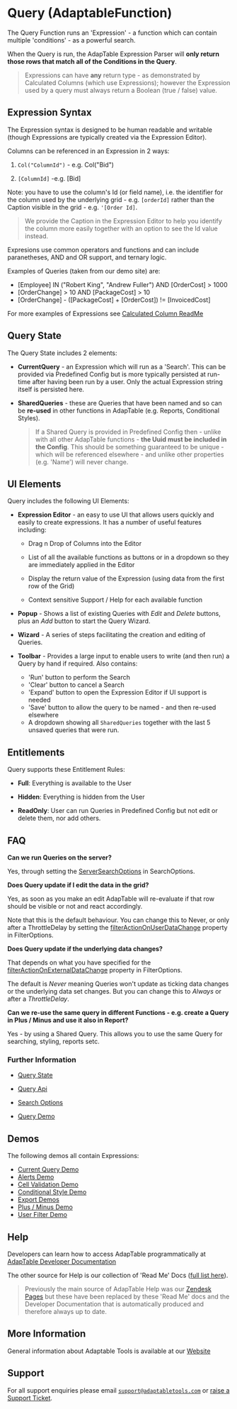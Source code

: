 # Query (AdaptableFunction)

The Query Function runs an 'Expression' - a function which can contain multiple 'conditions' - as a powerful search.

When the Query is run, the AdapTable Expression Parser will **only return those rows that match all of the Conditions in the Query**.

> Expressions can have **any** return type - as demonstrated by Calculated Columns (which use Expressions); however the Expression used by a query must always return a Boolean (true / false) value.

## Expression Syntax

The Expression syntax is designed to be human readable and writable (though Expressions are typically created via the Expression Editor).

Columns can be referenced in an Expression in 2 ways:

1. ``Col("ColumnId")`` - e.g. Col("Bid")
  
2. ``[ColumnId]`` -e.g. [Bid]  

Note: you have to use the column's Id (or field name), i.e. the identifier for the column used by the underlying grid - e.g. ``[orderId]`` rather than the Caption visible in the grid - e.g. ``'[Order Id]``.
  
> We provide the Caption in the Expression Editor to help you identify the column more easily together with an option to see the Id value instead.

Expresions use common operators and functions and can include paranetheses, AND and OR support, and ternary logic.

Examples of Queries (taken from our demo site) are:

- [Employee] IN ("Robert King", "Andrew Fuller") AND [OrderCost] > 1000
- [OrderChange] > 10 AND [PackageCost] > 10
- [OrderChange] - ([PackageCost] + [OrderCost]) != [InvoicedCost]

For more examples of Expressions see [Calculated Column ReadMe](calculated-column-function.md)

## Query State

The Query State includes 2 elements:

* **CurrentQuery** - an Expression which will run as a 'Search'.  This can be provided via Predefined Config but is more typically persisted at run-time after having been run by a user.  Only the actual Expression string itself is persisted here.

* **SharedQueries** - these are Queries that have been named and so can be **re-used** in other functions in AdapTable (e.g. Reports, Conditional Styles).

  > If a Shared Query is provided in Predefined Config then - unlike with all other AdapTable functions -  **the Uuid must be included in the Config**.  This should be something guaranteed to be unique - which will be referenced elsewhere - and unlike other properties (e.g. 'Name') will never change.
  
## UI Elements

Query includes the following UI Elements:

* **Expression Editor** - an easy to use UI that allows users quickly and easily to create expressions.  It has a number of useful features including:

  * Drag n Drop of Columns into the Editor

  * List of all the available functions as buttons or in a dropdown so they are immediately applied in the Editor

  * Display the return value of the Expression (using data from the first row of the Grid)

  * Context sensitive Support / Help for each available function

* **Popup** - Shows a list of existing Queries with *Edit* and *Delete* buttons, plus an *Add* button to start the Query Wizard.

* **Wizard** - A series of steps facilitating the creation and editing of Queries.

* **Toolbar** - Provides a large input to enable users to write (and then run) a Query by hand if required.  Also contains:
  * 'Run' button to perform the Search
  * 'Clear' button to cancel a Search
  * 'Expand' button to open the Expression Editor if UI support is needed
  * 'Save' button to allow the query to be named - and then re-used elsewhere 
  * A dropdown showing all `SharedQueries` together with the last 5 unsaved queries that were run. 

## Entitlements

Query supports these Entitlement Rules:

* **Full**: Everything is available to the User

* **Hidden**: Everything is hidden from the User

* **ReadOnly**: User can run Queries in Predefined Config but not edit or delete them, nor add others.

## FAQ

**Can we run Queries on the server?**

Yes, through setting the [ServerSearchOptions](https://api.adaptabletools.com/interfaces/_src_adaptableoptions_searchoptions_.searchoptions.html#serversearchoptions) in SearchOptions.

**Does Query update if I edit the data in the grid?**

Yes, as soon as you make an edit AdapTable will re-evaluate if that row should be visible or not and react accordingly.

Note that this is the default behaviour. You can change this to Never, or only after a ThrottleDelay by setting the 
[filterActionOnUserDataChange](https://api.adaptabletools.com/interfaces/_src_adaptableoptions_filteroptions_.filteroptions.html#filteractiononuserdatachange) property in FilterOptions.

**Does Query update if the underlying data changes?**

That depends on what you have specified for the
[filterActionOnExternalDataChange](https://api.adaptabletools.com/interfaces/_src_adaptableoptions_filteroptions_.filteroptions.html#filteractiononexternaldatachange) property in FilterOptions.

The default is *Never* meaning Queries won't update as ticking data changes or the underlying data set changes. But you can change this to *Always* or after a *ThrottleDelay*.

**Can we re-use the same query in different Functions - e.g. create a Query in Plus / Minus and use it also in Report?**

Yes - by using a Shared Query.  This allows you to use the same Query for searching, styling, reports setc.

### Further Information

- [Query State](https://api.adaptabletools.com/interfaces/_src_predefinedconfig_querystate_.querystate.html)

- [Query Api](https://api.adaptabletools.com/interfaces/_src_api_queryapi_.queryapi.html)

- [Search Options](https://api.adaptabletools.com/interfaces/_src_adaptableoptions_searchoptions_.searchoptions.html)

- [Query Demo](https://demo.adaptabletools.com/search/aggridcurrentquerydemo)



## Demos

The following demos all contain Expressions:

- [Current Query Demo](https://demo.adaptabletools.com/search/aggridcurrentquerydemo)
- [Alerts Demo](https://demo.adaptabletools.com/alertsmessages/aggridalertdemo)
- [Cell Validation Demo](https://demo.adaptabletools.com/edit/aggridcellvalidationdemo)
- [Conditional Style Demo](https://demo.adaptabletools.com/style/aggridconditionalstyledemo)
- [Export Demos](https://demo.adaptabletools.com/export)
- [Plus / Minus Demo](https://demo.adaptabletools.com/edit/aggridplusminusdemo)
- [User Filter Demo](https://demo.adaptabletools.com/filters/aggriduserfiltersdemo)

## Help

Developers can learn how to access AdapTable programmatically at [AdapTable Developer Documentation](https://api.adaptabletools.com) 

The other source for Help is our collection of 'Read Me' Docs ([full list here](https://github.com/AdaptableTools/adaptable/blob/master/packages/adaptable/readme/readme-list.md)).

> Previously the main source of AdapTable Help was our [Zendesk Pages](https://adaptabletools.zendesk.com/hc/en-us/articles/360007083017-Help-) but these have been replaced by these 'Read Me' docs and the Developer Documentation that is automatically produced and therefore always up to date.

## More Information

General information about Adaptable Tools is available at our [Website](http://www.adaptabletools.com) 

## Support

For all support enquiries please email [`support@adaptabletools.com`](mailto:support@adaptabletools.com) or [raise a Support Ticket](https://adaptabletools.zendesk.com/hc/en-us/requests/new).
